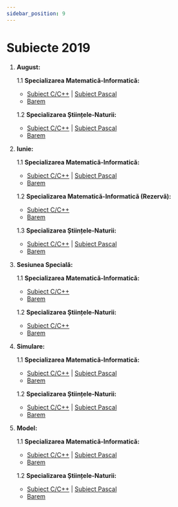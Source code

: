 ```yaml
---
sidebar_position: 9
---
```


# Subiecte 2019

1. **August:**

    1.1 **Specializarea Matematică-Informatică:**
    - <a href="/2019/SubiectAugust2019MIC.pdf" target="_blank">Subiect C/C++</a> | <a href="/2019/SubiectAugust2019MIPascal.pdf" target="_blank">Subiect Pascal</a>
    - <a href="/2019/BaremAugust2019MI.pdf" target="_blank">Barem</a>

    1.2 **Specializarea Științele-Naturii:**
    - <a href="/2019/SubiectAugust2019SNC.pdf" target="_blank">Subiect C/C++</a> | <a href="/2019/SubiectAugust2019SNPascal.pdf" target="_blank">Subiect Pascal</a>
    - <a href="/2019/BaremAugust2019SN.pdf" target="_blank">Barem</a>

2. **Iunie:**

    1.1 **Specializarea Matematică-Informatică:**
    - <a href="/2019/SubiectIunie2019MIC.pdf" target="_blank">Subiect C/C++</a> | <a href="/2019/SubiectIunie2019MIPascal.pdf" target="_blank">Subiect Pascal</a>
    - <a href="/2019/BaremIunie2019MI.pdf" target="_blank">Barem</a>

    1.2 **Specializarea Matematică-Informatică (Rezervă):**
    - <a href="/2019/SubiectRezerva2019MIC.pdf" target="_blank">Subiect C/C++</a>
    - <a href="/2019/BaremRezerva2019MI.pdf" target="_blank">Barem</a>

    1.3 **Specializarea Științele-Naturii:**
    - <a href="/2019/SubiectIunie2019SNC.pdf" target="_blank">Subiect C/C++</a> | <a href="/2019/SubiectIunie2019SNPascal.pdf" target="_blank">Subiect Pascal</a>
    - <a href="/2019/BaremIunie2019SN.pdf" target="_blank">Barem</a>

3. **Sesiunea Specială:**

    1.1 **Specializarea Matematică-Informatică:**
    - <a href="/2019/SubiectSpeciala2019MIC.pdf" target="_blank">Subiect C/C++</a>
    - <a href="/2019/BaremSpeciala2019MI.pdf" target="_blank">Barem</a>

    1.2 **Specializarea Științele-Naturii:**
    - <a href="/2019/SubiectSpeciala2019SNC.pdf" target="_blank">Subiect C/C++</a>
    - <a href="/2019/BaremSpeciala2019SN.pdf" target="_blank">Barem</a>

4. **Simulare:**

    1.1 **Specializarea Matematică-Informatică:**
    - <a href="/2019/SubiectSimulare2019MIC.pdf" target="_blank">Subiect C/C++</a> | <a href="/2019/SubiectSimulare2019MIPascal.pdf" target="_blank">Subiect Pascal</a>
    - <a href="/2019/BaremSimulare2019MI.pdf" target="_blank">Barem</a>

    1.2 **Specializarea Științele-Naturii:**
    - <a href="/2019/SubiectSimulare2019SNC.pdf" target="_blank">Subiect C/C++</a> | <a href="/2019/SubiectSimulare2019SNPascal.pdf" target="_blank">Subiect Pascal</a>
    - <a href="/2019/BaremSimulare2019SN.pdf" target="_blank">Barem</a>

5. **Model:**

    1.1 **Specializarea Matematică-Informatică:**
    - <a href="/2019/SubiectModel2019MIC.pdf" target="_blank">Subiect C/C++</a> | <a href="/2019/SubiectModel2019MIPascal.pdf" target="_blank">Subiect Pascal</a>
    - <a href="/2019/BaremModel2019MI.pdf" target="_blank">Barem</a>

    1.2 **Specializarea Științele-Naturii:**
    - <a href="/2019/SubiectModel2019SNC.pdf" target="_blank">Subiect C/C++</a> | <a href="/2019/SubiectModel2019SNPascal.pdf" target="_blank">Subiect Pascal</a>
    - <a href="/2019/BaremModel2019SN.pdf" target="_blank">Barem</a>